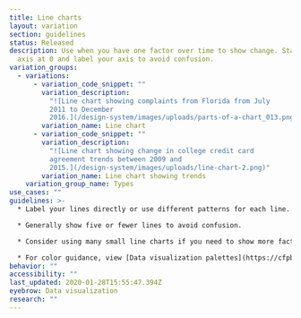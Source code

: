 ```yaml
---
title: Line charts
layout: variation
section: guidelines
status: Released
description: Use when you have one factor over time to show change. Start your
  axis at 0 and label your axis to avoid confusion.
variation_groups:
  - variations:
      - variation_code_snippet: ""
        variation_description:
          "![Line chart showing complaints from Florida from July
          2011 to December
          2016.](/design-system/images/uploads/parts-of-a-chart_013.png)"
        variation_name: Line chart
      - variation_code_snippet: ""
        variation_description:
          "![Line chart showing change in college credit card
          agreement trends between 2009 and
          2015.](/design-system/images/uploads/line-chart-2.png)"
        variation_name: Line chart showing trends
    variation_group_name: Types
use_cases: ""
guidelines: >-
  * Label your lines directly or use different patterns for each line.

  * Generally show five or fewer lines to avoid confusion.

  * Consider using many small line charts if you need to show more factors. (These are called small multiples charts.)

  * For color guidance, view [Data visualization palettes](https://cfpb.github.io/design-system/foundation/color#data-visualization-palettes) on the Color page.
behavior: ""
accessibility: ""
last_updated: 2020-01-28T15:55:47.394Z
eyebrow: Data visualization
research: ""
---
```

